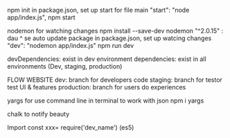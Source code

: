 npm init
in package.json, set up start for file main
"start": "node app/index.js", 
npm start

nodemon for watching changes
npm install --save-dev nodemon
"^2.0.15" : dau ^ se auto update package
in package.json, set up watcing changes
"dev": "nodemon app/index.js"
npm run dev

devDependencies: exist in dev environment
dependencies: exist in all environments (Dev, staging, production)

FLOW WEBSITE
dev: branch for developers code
staging: branch for testor test UI & features
production: branch for users do experiences

yargs for use command line in terminal to work with json
npm i yargs

chalk to notify beauty

Import 
const xxx= require('dev_name') (es5)